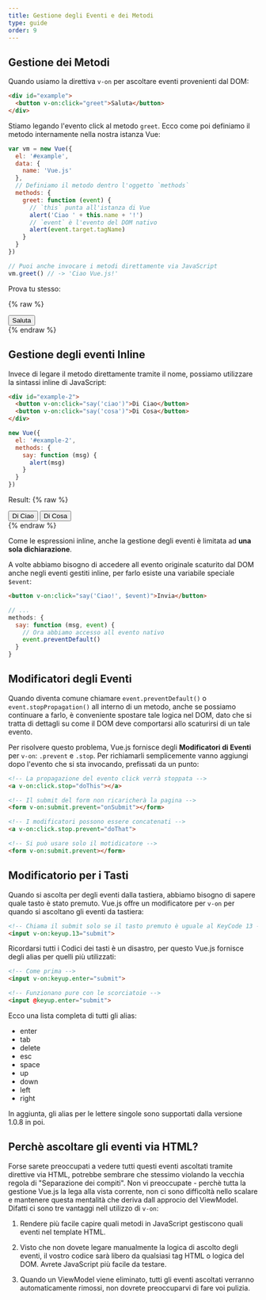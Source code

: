 ```yaml
---
title: Gestione degli Eventi e dei Metodi
type: guide
order: 9
---
```


## Gestione dei Metodi

Quando usiamo la direttiva `v-on` per ascoltare eventi provenienti dal DOM:

``` html
<div id="example">
  <button v-on:click="greet">Saluta</button>
</div>
```

Stiamo legando l'evento click al metodo `greet`. Ecco come poi definiamo il metodo internamente nella nostra istanza Vue:

``` js
var vm = new Vue({
  el: '#example',
  data: {
    name: 'Vue.js'
  },
  // Definiamo il metodo dentro l'oggetto `methods`
  methods: {
    greet: function (event) {
      // `this` punta all'istanza di Vue
      alert('Ciao ' + this.name + '!')
      // `event` è l'evento del DOM nativo
      alert(event.target.tagName)
    }
  }
})

// Puoi anche invocare i metodi direttamente via JavaScript
vm.greet() // -> 'Ciao Vue.js!'
```

Prova tu stesso:

{% raw %}
<div id="example" class="demo">
  <button v-on:click="greet">Saluta</button>
</div>
<script>
var vm = new Vue({
  el: '#example',
  data: {
    name: 'Vue.js'
  },
  // Definiamo il metodo dentro l'oggetto `methods`
  methods: {
    greet: function (event) {
      // `this` punta all'istanza di Vue
      alert('Ciao ' + this.name + '!')
      // `event` è l'evento del DOM nativo
      alert(event.target.tagName)
    }
  }
})
</script>
{% endraw %}

## Gestione degli eventi Inline

Invece di legare il metodo direttamente tramite il nome, possiamo utilizzare la sintassi inline di JavaScript:

``` html
<div id="example-2">
  <button v-on:click="say('ciao')">Di Ciao</button>
  <button v-on:click="say('cosa')">Di Cosa</button>
</div>
```
``` js
new Vue({
  el: '#example-2',
  methods: {
    say: function (msg) {
      alert(msg)
    }
  }
})
```

Result:
{% raw %}
<div id="example-2">
  <button v-on:click="say('ciao')">Di Ciao</button>
  <button v-on:click="say('cosa')">Di Cosa</button>
</div>
<script>
new Vue({
  el: '#example-2',
  methods: {
    say: function (msg) {
      alert(msg)
    }
  }
})
</script>
{% endraw %}

Come le espressioni inline, anche la gestione degli eventi è limitata ad **una sola dichiarazione**.

A volte abbiamo bisogno di accedere all evento originale scaturito dal DOM anche negli eventi gestiti inline, per farlo esiste una variabile speciale `$event`:

``` html
<button v-on:click="say('Ciao!', $event)">Invia</button>
```

``` js
// ...
methods: {
  say: function (msg, event) {
    // Ora abbiamo accesso all evento nativo
    event.preventDefault()
  }
}
```

## Modificatori degli Eventi

Quando diventa comune chiamare `event.preventDefault()` o `event.stopPropagation()` all interno di un metodo, anche se possiamo continuare a farlo, è conveniente spostare tale logica nel DOM, dato che si tratta di dettagli su come il DOM deve comportarsi allo scaturirsi di un tale evento.

Per risolvere questo problema, Vue.js fornisce degli **Modificatori di Eventi** per `v-on`: `.prevent` e `.stop`. Per richiamarli semplicemente vanno aggiungi dopo l'evento che si sta invocando, prefissati da un punto:

``` html
<!-- La propagazione del evento click verrà stoppata -->
<a v-on:click.stop="doThis"></a>

<!-- Il submit del form non ricaricherà la pagina -->
<form v-on:submit.prevent="onSubmit"></form>

<!-- I modificatori possono essere concatenati -->
<a v-on:click.stop.prevent="doThat">

<!-- Si può usare solo il motidicatore -->
<form v-on:submit.prevent></form>
```

## Modificatorio per i Tasti

Quando si ascolta per degli eventi dalla tastiera, abbiamo bisogno di sapere quale tasto è stato premuto. Vue.js offre un modificatore per `v-on` per quando si ascoltano gli eventi da tastiera:

``` html
<!-- Chiama il submit solo se il tasto premuto è uguale al KeyCode 13 -->
<input v-on:keyup.13="submit">
```

Ricordarsi tutti i Codici dei tasti è un disastro, per questo Vue.js fornisce degli alias per quelli più utilizzati:

``` html
<!-- Come prima -->
<input v-on:keyup.enter="submit">

<!-- Funzionano pure con le scorciatoie -->
<input @keyup.enter="submit">
```

Ecco una lista completa di tutti gli alias:

- enter
- tab
- delete
- esc
- space
- up
- down
- left
- right

In aggiunta, gli alias per le lettere singole sono supportati dalla versione 1.0.8 in poi.

## Perchè ascoltare gli eventi via HTML?

Forse sarete preoccupati a vedere tutti questi eventi ascoltati tramite direttive via HTML, potrebbe sembrare che stessimo violando la vecchia regola di "Separazione dei compiti". Non vi preoccupate - perchè tutta la gestione Vue.js la lega alla vista corrente, non ci sono difficoltà nello scalare e mantenere questa mentalità che deriva dall approcio del ViewModel. Difatti ci sono tre vantaggi nell utilizzo di `v-on`:

1. Rendere più facile capire quali metodi in JavaScript gestiscono quali eventi nel template HTML.

2. Visto che non dovete legare manualmente la logica di ascolto degli eventi, il vostro codice sarà libero da qualsiasi tag HTML o logica del DOM. Avrete JavaScript più facile da testare.

3. Quando un ViewModel viene eliminato, tutti gli eventi ascoltati verranno automaticamente rimossi, non dovrete preoccuparvi di fare voi pulizia.
